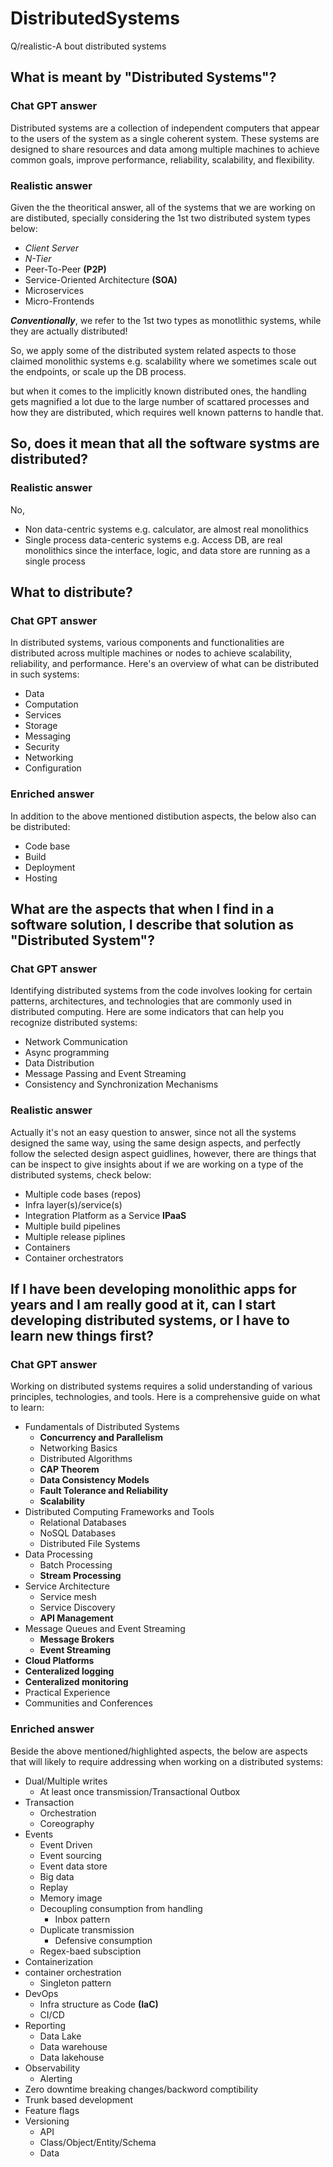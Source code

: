 # DistributedSystems

Q/realistic-A bout distributed systems

## What is meant by "Distributed Systems"? 

### Chat GPT answer

Distributed systems are a collection of independent computers that appear to the users of the system as a single coherent system. These systems are designed to share resources and data among multiple machines to achieve common goals, improve performance, reliability, scalability, and flexibility.

### Realistic answer

Given the the theoritical answer, all of the systems that we are working on are distibuted, specially considering the 1st two distributed system types below:
- _Client Server_
- _N-Tier_
- Peer-To-Peer **(P2P)**
- Service-Oriented Architecture **(SOA)**
- Microservices
- Micro-Frontends

**_Conventionally_**, we refer to the 1st two types as monotlithic systems, while they are actually distributed!

So, we apply some of the distributed system related aspects to those claimed monolithic systems e.g. scalability where we sometimes scale out the endpoints, or scale up the DB process.

but when it comes to the implicitly known distributed ones, the handling gets magnified a lot due to the large number of scattared processes and how they are distributed, which requires well known  patterns to handle that.

## So, does it mean that all the software systms are distributed?

### Realistic answer

No,
- Non data-centric systems e.g. calculator, are almost real monolithics
- Single process data-centeric systems e.g. Access DB, are real monolithics since the interface, logic, and data store are running as a single process

## What to distribute?

### Chat GPT answer

In distributed systems, various components and functionalities are distributed across multiple machines or nodes to achieve scalability, reliability, and performance. Here's an overview of what can be distributed in such systems:
- Data
- Computation
- Services
- Storage
- Messaging
- Security
- Networking
- Configuration

### Enriched answer

In addition to the above mentioned distibution aspects, the below also can be distributed: 

- Code base
- Build
- Deployment
- Hosting

## What are the aspects that when I find in a software solution, I describe that solution as "Distributed System"?

### Chat GPT answer

Identifying distributed systems from the code involves looking for certain patterns, architectures, and technologies that are commonly used in distributed computing. Here are some indicators that can help you recognize distributed systems:

- Network Communication
- Async programming
- Data Distribution
- Message Passing and Event Streaming
- Consistency and Synchronization Mechanisms

### Realistic answer

Actually it's not an easy question to answer, since not all the systems designed the same way, using the same design aspects, and perfectly follow the selected design aspect guidlines, however, there are things that can be inspect to give insights about if we are working on a type of the distributed systems, check below:

- Multiple code bases (repos)
- Infra layer(s)/service(s)
- Integration Platform as a Service **IPaaS**
- Multiple build pipelines
- Multiple release piplines
- Containers
- Container orchestrators

## If I have been developing monolithic apps for years and I am really good at it, can I start developing distributed systems, or I have to learn new things first?

### Chat GPT answer

Working on distributed systems requires a solid understanding of various principles, technologies, and tools. Here is a comprehensive guide on what to learn:

- Fundamentals of Distributed Systems
  - **Concurrency and Parallelism**
  - Networking Basics
  - Distributed Algorithms
  - **CAP Theorem**
  - **Data Consistency Models**
  - **Fault Tolerance and Reliability**
  - **Scalability**
- Distributed Computing Frameworks and Tools
  - Relational Databases
  - NoSQL Databases
  - Distributed File Systems
- Data Processing
  - Batch Processing
  - **Stream Processing**
- Service Architecture
  - Service mesh
  - Service Discovery
  - **API Management**
- Message Queues and Event Streaming
  - **Message Brokers**
  - **Event Streaming**
- **Cloud Platforms**
- **Centeralized logging**
- **Centeralized monitoring**
- Practical Experience
- Communities and Conferences

### Enriched answer

Beside the above mentioned/highlighted aspects, the below are aspects that will likely to require addressing when working on a distributed systems: 

- Dual/Multiple writes
  - At least once transmission/Transactional Outbox
- Transaction
  - Orchestration
  - Coreography  
- Events
  - Event Driven
  - Event sourcing
  - Event data store
  - Big data
  - Replay
  - Memory image
  - Decoupling consumption from handling
    - Inbox pattern
  - Duplicate transmission
    - Defensive consumption
  - Regex-baed subsciption
- Containerization
- container orchestration
  - Singleton pattern 
- DevOps
  - Infra structure as Code **(IaC)**
  - CI/CD
- Reporting
  - Data Lake
  - Data warehouse
  - Data lakehouse
- Observability
  - Alerting
- Zero downtime breaking changes/backword comptibility
- Trunk based development
- Feature flags
- Versioning
  - API
  - Class/Object/Entity/Schema
  - Data   
